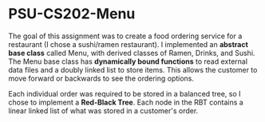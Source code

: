 # PSU-CS202-Menu
The goal of this assignment was to create a food ordering service for a restaurant (I chose a sushi/ramen restaurant).
I implemented an **abstract base class** called Menu, with derived classes of Ramen, Drinks, and Sushi. The Menu base class
has **dynamically bound functions** to read external data files and a doubly linked list to store items. This allows the 
customer to move forward or backwards to see the ordering options.

Each individual order was required to be stored in a balanced tree, so I chose to implement a **Red-Black Tree**. Each node
in the RBT contains a linear linked list of what was stored in a customer's order.
